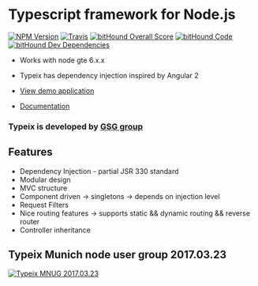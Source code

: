 # Typescript framework for Node.js

[![NPM Version][npm-image]][npm-url]
[![Travis][travis-image]][travis-url] 
[![bitHound Overall Score](https://www.bithound.io/github/igorzg/typeix/badges/score.svg)](https://www.bithound.io/github/igorzg/typeix)
[![bitHound Code](https://www.bithound.io/github/igorzg/typeix/badges/code.svg)](https://www.bithound.io/github/igorzg/typeix)
[![bitHound Dev Dependencies](https://www.bithound.io/github/igorzg/typeix/badges/devDependencies.svg)](https://www.bithound.io/github/igorzg/typeix/master/dependencies/npm)
 
 
* Works with node gte 6.x.x
* Typeix has dependency injection inspired by Angular 2


* [View demo application][demo-app]
* [Documentation][docs]

### Typeix is developed by [GSG group](http://www.global-savings-group.com)

## Features
* Dependency Injection - partial JSR 330 standard
* Modular design
* MVC structure
* Component driven -> singletons -> depends on injection level
* Request Filters
* Nice routing features -> supports static && dynamic routing && reverse router
* Controller inheritance



## Typeix Munich node user group 2017.03.23

[![Typeix MNUG 2017.03.23](https://img.youtube.com/vi/IWT6hVTFX8g/0.jpg)](https://youtu.be/IWT6hVTFX8g "Typeix MNUG 2017.03.23")

[npm-image]: https://badge.fury.io/js/typeix.svg
[npm-url]: https://badge.fury.io/js/typeix
[travis-image]: https://travis-ci.org/igorzg/typeix.svg?branch=master
[travis-url]: https://travis-ci.org/igorzg/typeix
[demo-app]: https://github.com/igorzg/typeix-demo-app
[docs]: https://igorivanovic.gitbooks.io/typeix


 
